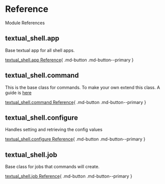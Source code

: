 # Reference
Module References

## textual_shell.app
Base textual app for all shell apps.

[textual_shell.app Reference](app.md){ .md-button .md-button--primary }


## textual_shell.command
This is the base class for commands. To make your own extend this class. A guide is [here](../custom_commands.md)

[textual_shell.command Reference](command.md){ .md-button .md-button--primary }


## textual_shell.configure
Handles setting and retrieving the config values

[textual_shell.configure Reference](configure.md){ .md-button .md-button--primary }


## textual_shell.job
Base class for jobs that commands will create.

[textual_shell.job Reference](job.md){ .md-button .md-button--primary }
